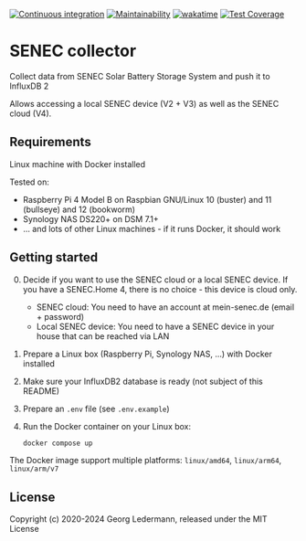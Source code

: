 [![Continuous integration](https://github.com/solectrus/senec-collector/actions/workflows/push.yml/badge.svg)](https://github.com/solectrus/senec-collector/actions/workflows/push.yml)
[![Maintainability](https://api.codeclimate.com/v1/badges/ae0d21c0c4eb9c430505/maintainability)](https://codeclimate.com/github/solectrus/senec-collector/maintainability)
[![wakatime](https://wakatime.com/badge/user/697af4f5-617a-446d-ba58-407e7f3e0243/project/e8426066-7e79-40d8-8d8b-583dd965720a.svg)](https://wakatime.com/badge/user/697af4f5-617a-446d-ba58-407e7f3e0243/project/e8426066-7e79-40d8-8d8b-583dd965720a)
[![Test Coverage](https://api.codeclimate.com/v1/badges/ae0d21c0c4eb9c430505/test_coverage)](https://codeclimate.com/github/solectrus/senec-collector/test_coverage)

# SENEC collector

Collect data from SENEC Solar Battery Storage System and push it to InfluxDB 2

Allows accessing a local SENEC device (V2 + V3) as well as the SENEC cloud (V4).

## Requirements

Linux machine with Docker installed

Tested on:

- Raspberry Pi 4 Model B on Raspbian GNU/Linux 10 (buster) and 11 (bullseye) and 12 (bookworm)
- Synology NAS DS220+ on DSM 7.1+
- ... and lots of other Linux machines - if it runs Docker, it should work

## Getting started

0. Decide if you want to use the SENEC cloud or a local SENEC device. If you have a SENEC.Home 4, there is no choice - this device is cloud only.

   - SENEC cloud: You need to have an account at mein-senec.de (email + password)
   - Local SENEC device: You need to have a SENEC device in your house that can be reached via LAN

1. Prepare a Linux box (Raspberry Pi, Synology NAS, ...) with Docker installed

2. Make sure your InfluxDB2 database is ready (not subject of this README)

3. Prepare an `.env` file (see `.env.example`)

4. Run the Docker container on your Linux box:

   ```bash
   docker compose up
   ```

The Docker image support multiple platforms: `linux/amd64`, `linux/arm64`, `linux/arm/v7`

## License

Copyright (c) 2020-2024 Georg Ledermann, released under the MIT License
